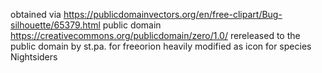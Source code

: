 obtained via
https://publicdomainvectors.org/en/free-clipart/Bug-silhouette/65379.html
public domain
https://creativecommons.org/publicdomain/zero/1.0/
rereleased to the public domain by st.pa. for freeorion
heavily modified as icon for species Nightsiders
